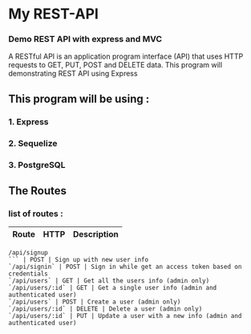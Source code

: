 #  My REST-API

### Demo REST API with express and MVC

A RESTful API is an application program interface (API) that uses HTTP requests to GET, PUT, POST and DELETE data. This program will demonstrating REST API using Express

## This program will be using :

### 1. Express
### 2. Sequelize
### 3. PostgreSQL

## The Routes

### list of routes :

Route | HTTP | Description
------------ | ------------- | ---------------------
```javascipt
/api/signup
``` | POST | Sign up with new user info
`/api/signin` | POST | Sign in while get an access token based on credentials
`/api/users` | GET | Get all the users info (admin only)
`/api/users/:id` | GET | Get a single user info (admin and authenticated user)
`/api/users` | POST | Create a user (admin only)
`/api/users/:id` | DELETE | Delete a user (admin only)
`/api/users/:id` | PUT | Update a user with a new info (admin and authenticated user)


